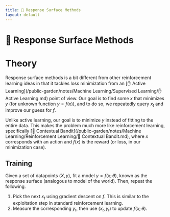 ```yaml
---
title: 🚒 Response Surface Methods
layout: default
---
```


# 🚒 Response Surface Methods

# Theory
Response surface methods is a bit different from other reinforcement learning ideas in that it tackles loss minimization from an [✋ Active Learning](/public-garden/notes/Machine Learning/Supervised Learning/✋ Active Learning.md) point of view. Our goal is to find some $x$ that minimizes $y$ (for unknown function $y = f(x)$), and to do so, we repeatedly query $x_t$ and improve our guess for $f$.

Unlike active learning, our goal is to minimize $y$ instead of fitting to the entire data. This makes the problem much more like reinforcement learning, specifically [🎰 Contextual Bandit](/public-garden/notes/Machine Learning/Reinforcement Learning/🎰 Contextual Bandit.md), where $x$ corresponds with an action and $f(x)$ is the reward (or loss, in our minimization case).

## Training
Given a set of datapoints $(X, y)$, fit a model $y = f(x; \theta)$, known as the response surface (analogous to model of the world). Then, repeat the following.
1. Pick the next $x_t$ using gradient descent on $f$. This is similar to the exploitation step in standard reinforcement learning.
2. Measure the corresponding $y_t$, then use $(x_t, y_t)$ to update $f(x; \theta)$.